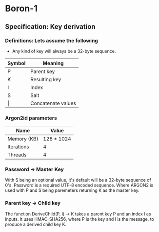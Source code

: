 # Boron-1
## Specification: Key derivation
### Definitions: Lets assume the following
- Any kind of key will always be a 32-byte sequence.

| Symbol | Meaning            |
|--------|--------------------|
| P      | Parent key         |
| K      | Resulting key      |
| I      | Index              |
| S      | Salt               |
| \|     | Concatenate values |
### Argon2id parameters
| Name          | Value         |
| ------------- | ------------- |
| Memory (KB)   | 128 * 1024    |
| Iterations    | 4             |
| Threads       | 4             |
### Password &rarr; Master Key
With S being an optional value, it's default will be a 32-byte sequence of 0's. Password is a required UTF-8 encoded sequence. Where ARGON2 is used with P and S being paremeters returning K as the master key.
### Parent key &rarr; Child key
The function DeriveChild(P, I) &rarr; K takes a parent key P and an index I as inputs. It uses HMAC-SHA256, where P is the key and I is the message, to produce a derived child key K.
